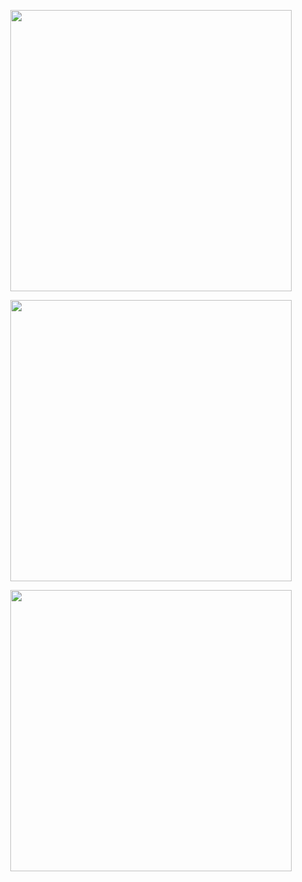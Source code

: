 <p align="center">
	<img width="450em" src="https://github-readme-stats.vercel.app/api?username=formidablae&show_icons=true&include_all_commits=true&count_private=true&hide_border=true&theme=dark" />
</p>
<p align="center">
	<img width="450em" src="https://github-readme-streak-stats.herokuapp.com/?user=formidablae&include_all_commits=true&hide_border=true&theme=dark"/>
</p>
<p align="center">
	<img width="450em" src="https://github-readme-stats.vercel.app/api/top-langs/?username=formidablae&layout=compact&langs_count=10&include_all_commits=true&hide_border=true&theme=dark">
</p>
